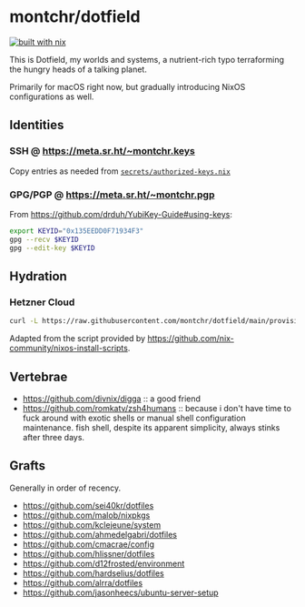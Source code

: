 # montchr/dotfield

[![built with nix](https://builtwithnix.org/badge.svg)](https://builtwithnix.org)

This is Dotfield, my worlds and systems, a nutrient-rich typo terraforming
the hungry heads of a talking planet.

Primarily for macOS right now, but gradually introducing NixOS
configurations as well.

## Identities

### SSH @ <https://meta.sr.ht/~montchr.keys>

Copy entries as needed from [`secrets/authorized-keys.nix`](./secrets/secrets.nix)

### GPG/PGP @ <https://meta.sr.ht/~montchr.pgp>

From https://github.com/drduh/YubiKey-Guide#using-keys:

``` sh
export KEYID="0x135EEDD0F71934F3"
gpg --recv $KEYID
gpg --edit-key $KEYID
```

## Hydration

### Hetzner Cloud

``` sh
curl -L https://raw.githubusercontent.com/montchr/dotfield/main/provision/bin/nixos-install-hetzner-cloud.sh | sudo bash
```

Adapted from the script provided by https://github.com/nix-community/nixos-install-scripts.

## Vertebrae

* https://github.com/divnix/digga :: a good friend
* https://github.com/romkatv/zsh4humans :: because i don't have time to fuck
  around with exotic shells or manual shell configuration maintenance. fish
  shell, despite its apparent simplicity, always stinks after three days.

## Grafts

Generally in order of recency.

* https://github.com/sei40kr/dotfiles
* https://github.com/malob/nixpkgs
* https://github.com/kclejeune/system
* https://github.com/ahmedelgabri/dotfiles
* https://github.com/cmacrae/config
* https://github.com/hlissner/dotfiles
* https://github.com/d12frosted/environment
* https://github.com/hardselius/dotfiles
* https://github.com/alrra/dotfiles
* https://github.com/jasonheecs/ubuntu-server-setup
